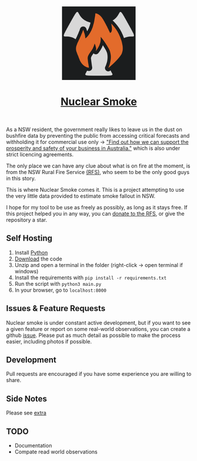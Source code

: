 <p align=center>
    <img src="static/logo.svg" height=200px>
</p>
<h1 align=center><a href="https://aveygo.github.io/NuclearSmoke/">Nuclear Smoke</a></h1>
<br/>

As a NSW resident, the government really likes to leave us in the dust on bushfire data by preventing the public from accessing critical forecasts and withholding it for commercial use only -> ["Find out how we can support the prosperity and safety of your business in Australia."](http://reg.bom.gov.au/reguser/) which is also under strict licencing agreements.

The only place we can have any clue about what is on fire at the moment, is from the NSW Rural Fire Service [(RFS)](https://www.rfs.nsw.gov.au/fire-information/fires-near-me), who seem to be the only good guys in this story.

This is where Nuclear Smoke comes it. This is a project attempting to use the very little data provided to estimate smoke fallout in NSW.

I hope for my tool to be use as freely as possibly, as long as it stays free. If this project helped you in any way, you can [donate to the RFS](https://www.rfs.nsw.gov.au/volunteer/support-your-local-brigade), or give the repository a star.

## Self Hosting

1. Install [Python](https://www.python.org/downloads/)
2. [Download](https://github.com/Aveygo/NuclearSmoke/archive/refs/heads/main.zip) the code
3. Unzip and open a terminal in the folder (right-click -> open terminal if windows)
4. Install the requirements with ```pip install -r requirements.txt```
5. Run the script with ```python3 main.py```
6. In your browser, go to ```localhost:8000```

## Issues & Feature Requests

Nuclear smoke is under constant active development, but if you want to see a given feature or report on some real-world observations, you can create a github [issue](https://github.com/Aveygo/NuclearSmoke/issues). Please put as much detail as possible to make the process easier, including photos if possible.

## Development
Pull requests are encouraged if you have some experience you are willing to share.

## Side Notes
Please see [extra](EXTRA.md)

## TODO
 - Documentation
 - Compate read world observations

